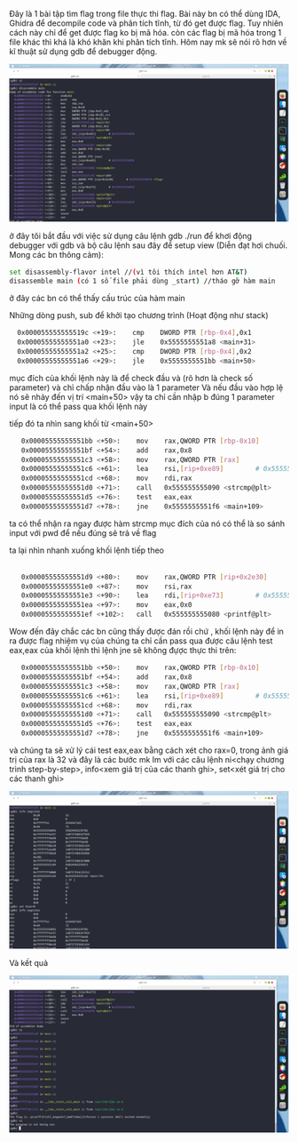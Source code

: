 

Đây là 1 bài tập tìm flag trong file thực thi flag. Bài này bn có thể dùng IDA, Ghidra để decompile code và phân tích tĩnh, từ đó get được flag. Tuy nhiên cách này chỉ để get được flag ko bị mã hóa. còn các flag bị mã hóa trong 1 file khác thì khá là khó khăn khi phân tích tĩnh. Hôm nay mk sẽ nói rõ hơn về kĩ thuật sử dụng gdb để debugger động.

![](images/run0.png)

ở đây tôi bắt đầu với việc sử dụng câu lệnh gdb ./run để khơi động debugger với gdb 
và bộ câu lệnh sau đây để setup view (Diễn đạt hơi chuối. Mong các bn thông cảm):

```Bash 
set disassembly-flavor intel //(vì tôi thích intel hơn AT&T)
disassemble main (có 1 số file phải dùng _start) //tháo gỡ hàm main 
```
ở đây các bn có thể thấy cấu trúc của hàm main

Những dòng push, sub để khởi tạo chương trình (Hoạt động như stack) 
 ```Bash
   0x000055555555519c <+19>:	cmp    DWORD PTR [rbp-0x4],0x1
   0x00005555555551a0 <+23>:	jle    0x5555555551a8 <main+31>
   0x00005555555551a2 <+25>:	cmp    DWORD PTR [rbp-0x4],0x2
   0x00005555555551a6 <+29>:	jle    0x5555555551bb <main+50>
```
mục đích của khối lệnh này là để check đầu và (rõ hơn là check số parameter) và chỉ chấp nhận đầu vào là 1 parameter Và nếu đầu vào hợp lệ nó sẽ nhảy đến vị trí <main+50> vậy ta chỉ cần nhập b đúng 1 parameter input là có thể pass qua khối lệnh này 

tiếp đó ta nhìn sang khối từ <main+50> 
```Bash
   0x00005555555551bb <+50>:	mov    rax,QWORD PTR [rbp-0x10]
   0x00005555555551bf <+54>:	add    rax,0x8
   0x00005555555551c3 <+58>:	mov    rax,QWORD PTR [rax]
   0x00005555555551c6 <+61>:	lea    rsi,[rip+0xe89]        # 0x555555556056
   0x00005555555551cd <+68>:	mov    rdi,rax
   0x00005555555551d0 <+71>:	call   0x555555555090 <strcmp@plt>
   0x00005555555551d5 <+76>:	test   eax,eax
   0x00005555555551d7 <+78>:	jne    0x5555555551f6 <main+109>
```
ta có thể nhận ra ngay được hàm strcmp mục đích của nó có thể là so sánh input với pwd để nếu đúng sẽ trả về flag 

ta lại nhìn nhanh xuống khối lệnh tiếp theo 

```Bash 
   
   0x00005555555551d9 <+80>:	mov    rax,QWORD PTR [rip+0x2e30]          # 		  0x555555558010 <flag>
   0x00005555555551e0 <+87>:	mov    rsi,rax
   0x00005555555551e3 <+90>:	lea    rdi,[rip+0xe73]        # 0x55555555605d
   0x00005555555551ea <+97>:	mov    eax,0x0
   0x00005555555551ef <+102>:	call   0x555555555080 <printf@plt>
```
Wow đến đây chắc các bn cũng thấy được đán rồi chứ , khối lệnh này để in ra được flag 
nhiệm vụ của chúng ta chỉ cần pass qua được câu lệnh test eax,eax của khối lệnh thì lệnh jne sẽ không đựợc thực thi trên:
```Bash 
   0x00005555555551bb <+50>:	mov    rax,QWORD PTR [rbp-0x10]
   0x00005555555551bf <+54>:	add    rax,0x8
   0x00005555555551c3 <+58>:	mov    rax,QWORD PTR [rax]
   0x00005555555551c6 <+61>:	lea    rsi,[rip+0xe89]        # 0x555555556056
   0x00005555555551cd <+68>:	mov    rdi,rax
   0x00005555555551d0 <+71>:	call   0x555555555090 <strcmp@plt>
   0x00005555555551d5 <+76>:	test   eax,eax
   0x00005555555551d7 <+78>:	jne    0x5555555551f6 <main+109>
```

và chúng ta sẽ xử lý cái test eax,eax bằng cách xét cho rax=0, trong ảnh giá trị của rax là 32 
và đây là các bước mk lm với các câu lệnh ni<chạy chương trình step-by-step>, info<xem giá trị của các thanh ghi>, set<xét giá trị cho các thanh ghi>

![](images/run1.png)

Và kết quả 

![](images/run3.png)






















